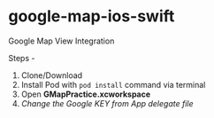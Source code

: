 # google-map-ios-swift
Google Map View Integration

Steps - 
1. Clone/Download
2. Install Pod with `pod install` command via terminal
3. Open **GMapPractice.xcworkspace**
4. *Change the Google KEY from App delegate file*
